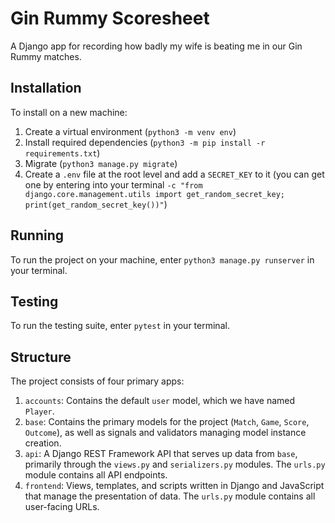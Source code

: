 # Gin Rummy Scoresheet
A Django app for recording how badly my wife is beating me in our Gin Rummy matches.

## Installation

To install on a new machine:
1. Create a virtual environment (`python3 -m venv env`)
2. Install required dependencies (`python3 -m pip install -r requirements.txt`)
3. Migrate (`python3 manage.py migrate`)
4. Create a `.env` file at the root level and add a `SECRET_KEY` to it (you can get one by entering into your terminal `-c "from django.core.management.utils import get_random_secret_key; print(get_random_secret_key())"`)

## Running
To run the project on your machine, enter `python3 manage.py runserver` in your terminal.

## Testing
To run the testing suite, enter `pytest` in your terminal.

## Structure

The project consists of four primary apps:
1. `accounts`: Contains the default `user` model, which we have named `Player`.
2. `base`: Contains the primary models for the project (`Match`, `Game`, `Score`, `Outcome`), as well as signals and validators managing model instance creation.
3. `api`: A Django REST Framework API that serves up data from `base`, primarily through the `views.py` and `serializers.py` modules. The `urls.py` module contains all API endpoints.
4. `frontend`: Views, templates, and scripts written in Django and JavaScript that manage the presentation of data. The `urls.py` module contains all user-facing URLs.
